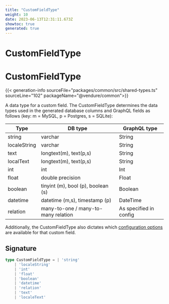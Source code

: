 ```yaml
---
title: "CustomFieldType"
weight: 10
date: 2023-06-13T12:31:11.673Z
showtoc: true
generated: true
---
```

<!-- This file was generated from the Vendure source. Do not modify. Instead, re-run the "docs:build" script -->

# CustomFieldType
<div class="symbol">


# CustomFieldType

{{< generation-info sourceFile="packages/common/src/shared-types.ts" sourceLine="102" packageName="@vendure/common">}}

A data type for a custom field. The CustomFieldType determines the data types used in the generated
database columns and GraphQL fields as follows (key: m = MySQL, p = Postgres, s = SQLite):

Type         | DB type                               | GraphQL type
-----        |---------                              |---------------
string       | varchar                               | String
localeString | varchar                               | String
text         | longtext(m), text(p,s)                | String
localText    | longtext(m), text(p,s)                | String
int          | int                                   | Int
float        | double precision                      | Float
boolean      | tinyint (m), bool (p), boolean (s)    | Boolean
datetime     | datetime (m,s), timestamp (p)         | DateTime
relation     | many-to-one / many-to-many relation   | As specified in config

Additionally, the CustomFieldType also dictates which [configuration options](/docs/typescript-api/custom-fields/#configuration-options)
are available for that custom field.

## Signature

```TypeScript
type CustomFieldType = | 'string'
    | 'localeString'
    | 'int'
    | 'float'
    | 'boolean'
    | 'datetime'
    | 'relation'
    | 'text'
    | 'localeText'
```
</div>
